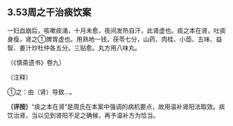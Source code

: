 ## 3.53周之干治痰饮案

一妇血崩后，咳嗽痰涌，十月未愈，夜间发热自汗，此肾虚也。痰之本在肾，吐痰身瘦，肾之①脾胃虚也。用熟地一钱，茯苓七分，山药、肉桂、小茴、五味、益智、姜汁炒杜仲各五分。三贴愈。丸方用八味丸。

（《慎斋遗书》卷九）

〔注释〕

①之：由（肾）导致…。

**〔评按〕**“痰之本在肾”是周氏在本案中强调的病机要点，故用温补肾阳法取效。痰饮治肾，当以见到肾阳不足之确候，再予温补方为恰当。
